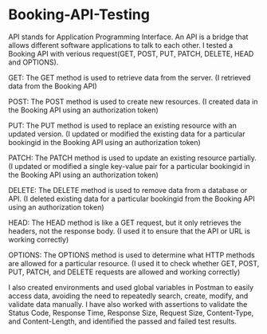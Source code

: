 # Booking-API-Testing

API stands for Application Programming Interface. An API is a bridge that allows different software applications to talk to each other. I tested a Booking API with verious request(GET, POST, PUT, PATCH, DELETE, HEAD and OPTIONS).

GET: The GET method is used to retrieve data from the server. (I retrieved data from the Booking API)

POST: The POST method is used to create new resources. (I created data in the Booking API using an authorization token)

PUT: The PUT method is used to replace an existing resource with an updated version. (I updated or modified the existing data for a particular bookingid in the Booking API using an authorization token)

PATCH: The PATCH method is used to update an existing resource partially. (I updated or modified a single key-value pair for a particular bookingid in the Booking API using an authorization token)

DELETE: The DELETE method is used to remove data from a database or API. (I deleted existing data for a particular bookingid from the Booking API using an authorization token)

HEAD: The HEAD method is like a GET request, but it only retrieves the headers, not the response body. (I used it to ensure that the API or URL is working correctly)

OPTIONS: The OPTIONS method is used to determine what HTTP methods are allowed for a particular resource. (I used it to check whether GET, POST, PUT, PATCH, and DELETE requests are allowed and working correctly)

I also created environments and used global variables in Postman to easily access data, avoiding the need to repeatedly search, create, modify, and validate data manually.
I have also worked with assertions to validate the Status Code, Response Time, Response Size, Request Size, Content-Type, and Content-Length, and identified the passed and failed test results.
